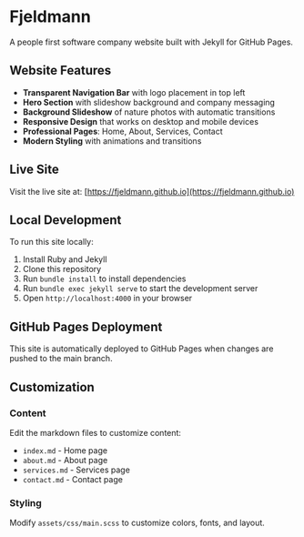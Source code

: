 # Fjeldmann

A people first software company website built with Jekyll for GitHub Pages.

## Website Features

- **Transparent Navigation Bar** with logo placement in top left
- **Hero Section** with slideshow background and company messaging
- **Background Slideshow** of nature photos with automatic transitions
- **Responsive Design** that works on desktop and mobile devices
- **Professional Pages**: Home, About, Services, Contact
- **Modern Styling** with animations and transitions

## Live Site

Visit the live site at: [https://fjeldmann.github.io](https://fjeldmann.github.io)

## Local Development

To run this site locally:

1. Install Ruby and Jekyll
2. Clone this repository
3. Run `bundle install` to install dependencies
4. Run `bundle exec jekyll serve` to start the development server
5. Open `http://localhost:4000` in your browser

## GitHub Pages Deployment

This site is automatically deployed to GitHub Pages when changes are pushed to the main branch.

## Customization

### Content
Edit the markdown files to customize content:
- `index.md` - Home page
- `about.md` - About page
- `services.md` - Services page
- `contact.md` - Contact page

### Styling
Modify `assets/css/main.scss` to customize colors, fonts, and layout.
